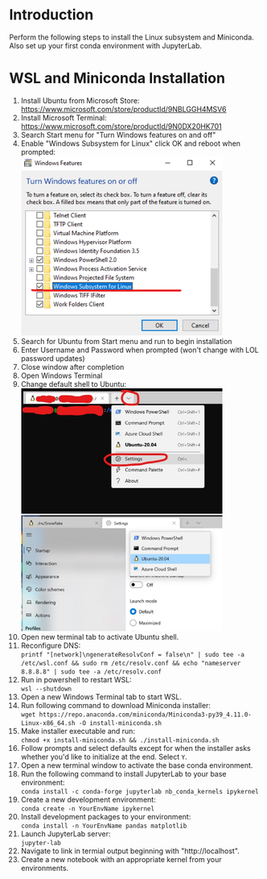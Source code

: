 # Introduction 
Perform the following steps to install the Linux subsystem and Miniconda. Also set up your first conda environment with JupyterLab.

# WSL and Miniconda Installation
1.	Install Ubuntu from Microsoft Store: https://www.microsoft.com/store/productId/9NBLGGH4MSV6
2.	Install Microsoft Terminal: https://www.microsoft.com/store/productId/9N0DX20HK701
3.  Search Start menu for "Turn Windows features on and off"
4.  Enable "Windows Subsystem for Linux" click OK and reboot when prompted:<br/>
<img src="readmeImages/EnableLinux.png" width="400"><br/>
5.  Search for Ubuntu from Start menu and run to begin installation
6.  Enter Username and Password when prompted (won't change with LOL password updates)
7.  Close window after completion
8.  Open Windows Terminal
9.  Change default shell to Ubuntu:<br/>
<img src="readmeImages/EnterSettings.jpg" width="400"><br/>
<img src="readmeImages/DefaultShell.jpg" width="400"><br/>
10.  Open new terminal tab to activate Ubuntu shell.
11.  Reconfigure DNS:<br/>`printf "[network]\ngenerateResolvConf = false\n" | sudo tee -a /etc/wsl.conf && sudo rm /etc/resolv.conf && echo "nameserver 8.8.8.8" | sudo tee -a /etc/resolv.conf`
12.  Run in powershell to restart WSL:<br/>`wsl --shutdown`
13.  Open a new Windows Terminal tab to start WSL.
14.  Run following command to download Miniconda installer:<br/>`wget https://repo.anaconda.com/miniconda/Miniconda3-py39_4.11.0-Linux-x86_64.sh -O install-miniconda.sh`
15.  Make installer executable and run:<br/>`chmod +x install-miniconda.sh && ./install-miniconda.sh`
16.  Follow prompts and select defaults except for when the installer asks whether you'd like to initialize at the end. Select `Y`.
17.  Open a new terminal window to activate the base conda environment.
18.  Run the following command to install JupyterLab to your base environment:<br/>`conda install -c conda-forge jupyterlab nb_conda_kernels ipykernel`
19.  Create a new development environment:<br/>`conda create -n YourEnvName ipykernel`
20.  Install development packages to your environment:<br/>`conda install -n YourEnvName pandas matplotlib`
21.  Launch JupyterLab server:<br/>`jupyter-lab`
22.  Navigate to link in termial output beginning with "http://localhost".
23.  Create a new notebook with an appropriate kernel from your environments.
